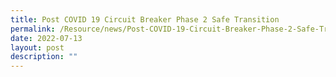 ```yaml
---
title: Post COVID 19 Circuit Breaker Phase 2 Safe Transition
permalink: /Resource/news/Post-COVID-19-Circuit-Breaker-Phase-2-Safe-Transition
date: 2022-07-13
layout: post
description: ""
---
```

